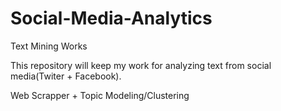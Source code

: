 # Social-Media-Analytics

Text Mining Works

This repository will keep my work for analyzing text from social media(Twiter + Facebook).

Web Scrapper + Topic Modeling/Clustering 
